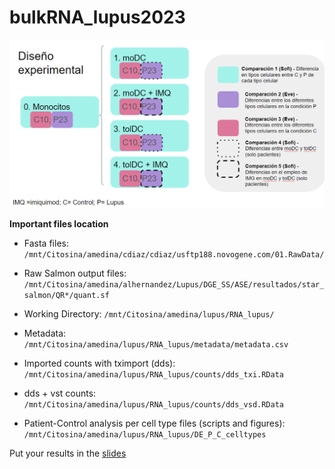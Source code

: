 # bulkRNA_lupus2023

![diseno](diseno_experimental.png)

**Important files location**

- Fasta files: `/mnt/Citosina/amedina/cdiaz/cdiaz/usftp188.novogene.com/01.RawData/`
- Raw Salmon output files: `/mnt/Citosina/amedina/alhernandez/Lupus/DGE_SS/ASE/resultados/star_salmon/QR*/quant.sf`
- Working Directory: `/mnt/Citosina/amedina/lupus/RNA_lupus/`
- Metadata: `/mnt/Citosina/amedina/lupus/RNA_lupus/metadata/metadata.csv`
- Imported counts with tximport (dds): `/mnt/Citosina/amedina/lupus/RNA_lupus/counts/dds_txi.RData`
- dds + vst counts: `/mnt/Citosina/amedina/lupus/RNA_lupus/counts/dds_vsd.RData`

- Patient-Control analysis per cell type files (scripts and figures): `/mnt/Citosina/amedina/lupus/RNA_lupus/DE_P_C_celltypes`

Put your results in the [slides](https://docs.google.com/presentation/d/1BnyCKKPgfXBw9XkvsQ5q5YqqkvZhU0goQJVFWjv50fk/edit?usp=sharing)

